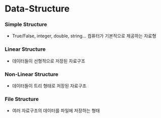 # Data-Structure

### Simple Structure
- True/False, integer, double, string... 컴퓨터가 기본적으로 제공하는 자료형

### Linear Structure
- 데이터들이 선형적으로 저장된 자료구조
### Non-Linear Structure
- 데이터들이 트리 형태로 저장된 자료구조
### File Structure
- 여러 자료구조의 데이터를 파일에 저장하는 형태
